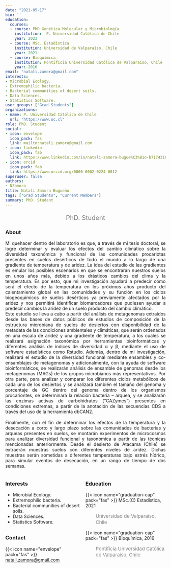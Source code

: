 ```yaml
---
date: "2021-05-17"
bio: ''
education:
  courses:
  - course: PhD Genética Molecular y Microbiología 
    institution:  P. Universidad Católica de Chile
    year: 2023
  - course: MSc. Estadística
    institution: Universidad de Valparaíso, Chile
    year: 2021
  - course: Bioquímica
    institution: Pontificia Universidad Católica de Valparaíso, Chile
    year: 2016
email: "natali.zamora@gmail.com"
interests:
- Microbial Ecology.
- Extremophilic bacteria.
- Bacterial communities of desert soils.
- Data Sciences.
- Statistics Software.
user_groups: ["Grad Students"]
organizations:
- name: P. Universidad Católica de Chile
  url: "https://www.uc.cl"
role: PhD. Student
social:
- icon: envelope
  icon_pack: fas
  link: mailto:natali.zamora@gmail.com
- icon: linkedin
  icon_pack: fab
  link: https://www.linkedin.com/in/natali-zamora-bugue%C3%B1o-b71743167
- icon: orcid
  icon_pack: fab
  link: https://www.orcid.org/0000-0002-0224-0812
superuser: false
authors:
- NZamora
title: Natali Zamora Bugueño
tags: ["Grad Students", "Current Members"]
summary: PhD. Student
---
```

<p style="color:grey; font-size:20px; text-align:center;"> PhD. Student </p>

<div style="text-align:justify;">

<h3> About </h3>

Mi quehacer dentro del laboratorio es que, a través de mi tesis doctoral, se logre determinar y evaluar los efectos del cambio climático sobre la diversidad taxonómica y funcional de las comunidades procariotas presentes en suelos desérticos de todo el mundo a lo largo de una gradiente de temperatura y de aridez. La idea del estudio de las gradientes es emular los posibles escenarios en que se encontraran nuestros suelos en unos años más, debido a los drásticos cambios del clima y la temperatura. Es por esto, que mi investigación ayudará a predecir cómo será el efecto de la temperatura en los próximos años producto del calentamiento global en las comunidades y su función en los ciclos biogeoquímicos de suelos desérticos ya previamente afectados por la aridez y nos permitirá identificar biomarcadores que pudiesen ayudar a predecir cambios la aridez de un suelo producto del cambio climático. <br>	
Este estudio se lleva a cabo a partir del análisis de metagenomas extraídos desde las bases de datos públicos de estudios de composición de la estructura microbiana de suelos de desiertos con disponibilidad de la metadata de las condiciones ambientales y climáticas, que serán ordenados en una escala de aridez y una gradiente de temperatura, a los cuales se realizará asignación taxonómica por herramientas bioinformáticas y diferentes análisis de índices de diversidad α y β, mediante el uso de software estadísticos como Rstudio. Además, dentro de mi investigación, realizará el estudio de la diversidad funcional mediante ensambles y co-ensamblajes de metagenomas y adicionalmente, con la ayuda de software bioinformáticos, se realizarán análisis de ensamble de genomas desde los metagenomas (MAGs) de los grupos microbianos más representativos. Por otra parte, para analizar y comparar los diferentes ciclos metabólicos de cada uno de los desiertos y se analizará también el tamaño del genoma y porcentaje de GC dentro del genoma dentro de los organismos procariontes, se determinará la relación bacteria – arquea, y se analizarán las enzimas activas de carbohidratos (“CAZymes”) presentes en condiciones extremas, a partir de la anotación de las secuencias CDS a través del uso de la herramienta dbCAN2. <br>	
Finalmente, con el fin de determinar los efectos de la temperatura y la desecación a corto y largo plazo sobre las comunidades de bacterias y arqueas presentes en suelos, se montarán experimentos de microcosmos para analizar diversidad funcional y taxonómica a partir de las técnicas mencionadas anteriormente. Desde el desierto de Atacama (Chile) se extraerán muestras suelos con diferentes niveles de aridez. Dichas muestras serán sometidas a diferentes temperaturas bajo estrés hídrico, para simular eventos de desecación, en un rango de tiempo de dos semanas. <br>

</div>

<style>
.column-left{
  float: left;
  width: 50%;
  text-align: left;
}
.column-right{
  float: right;
  width: 50%;
  text-align: left;
}
</style>

<div class="column-left">

<h3> Interests </h3>

- Microbial Ecology.
- Extremophilic bacteria.
- Bacterial communities of desert soils.
- Data Sciences.
- Statistics Software.
<br><br>
</div>

<div class="column-right">

<h3> Education </h3>
{{< icon name="graduation-cap" pack="fas" >}} MSc.(C) Estadística, 2021
<p style="color:grey; font-size:15px; padding-left:32px;"> Universidad de Valparaíso, Chile  </p>
{{< icon name="graduation-cap" pack="fas" >}} Bioquímica, 2016
<p style="color:grey; font-size:15px; padding-left:32px;"> Pontificia Universidad Católica de Valparaíso, Chile </p>

<br><br>
</div>

<h3> Contact </h3>

{{< icon name="envelope" pack="fas" >}} natali.zamora@gmail.com <br>
<a href="mailto: natali.zamora@gmail.com"><i class="fas fa-envelope"></i></a>
<a href="https://www.orcid.org/0000-0002-0224-0812"><i class="fab fa-orcid"></i></a>
<a href="https://www.linkedin.com/in/natali-zamora-bugue%C3%B1o-b71743167"><i class="fab fa-linkedin"></i></a><br>

